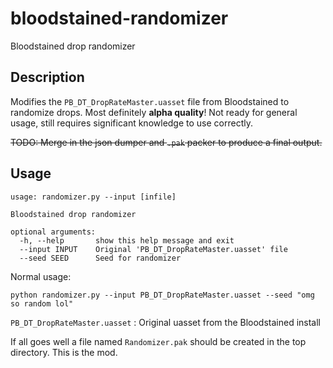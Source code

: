 # bloodstained-randomizer
Bloodstained drop randomizer

## Description
Modifies the `PB_DT_DropRateMaster.uasset` file from Bloodstained to randomize drops.
Most definitely **alpha quality**!  Not ready for general usage, still requires significant knowledge to use correctly.

~~TODO: Merge in the json dumper and `.pak` packer to produce a final output.~~

## Usage

```
usage: randomizer.py --input [infile]

Bloodstained drop randomizer

optional arguments:
  -h, --help       show this help message and exit
  --input INPUT    Original 'PB_DT_DropRateMaster.uasset' file
  --seed SEED      Seed for randomizer
```

Normal usage:

`python randomizer.py --input PB_DT_DropRateMaster.uasset --seed "omg so random lol"`

`PB_DT_DropRateMaster.uasset` : Original uasset from the Bloodstained install

If all goes well a file named `Randomizer.pak` should be created in the top directory.  This is the mod.
